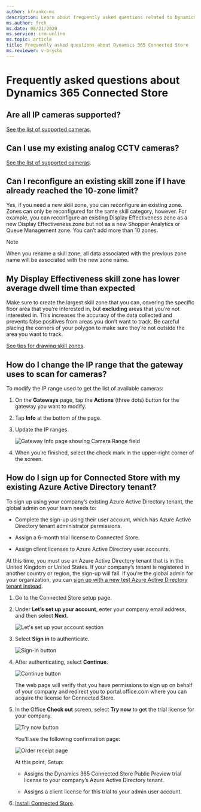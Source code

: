 ```yaml
---
author: kfrankc-ms
description: Learn about frequently asked questions related to Dynamics 365 Connected Store
ms.author: frch
ms.date: 08/21/2020
ms.service: crm-online
ms.topic: article
title: Frequently asked questions about Dynamics 365 Connected Store
ms.reviewer: v-brycho
---
```


# Frequently asked questions about Dynamics 365 Connected Store

## Are all IP cameras supported?

[See the list of supported cameras](install-cameras.md#supported-cameras).

## Can I use my existing analog CCTV cameras?

[See the list of supported cameras](install-cameras.md#supported-cameras).

## Can I reconfigure an existing skill zone if I have already reached the 10-zone limit?

Yes, if you need a new skill zone, you can reconfigure an existing zone. Zones can only be reconfigured for the same skill category, however. For example, you can reconfigure an existing Display Effectiveness zone as a new Display Effectiveness zone but not as a new Shopper Analytics or Queue Management zone. You can’t add more than 10 zones. 

>[!NOTE]
>When you rename a skill zone, all data associated with the previous zone name will be associated with the new zone name. 

## My Display Effectiveness skill zone has lower average dwell time than expected

Make sure to create the largest skill zone that you can, covering the specific floor area that you’re interested in, but **excluding** areas that you’re not interested in. This increases the accuracy of the data collected and prevents false positives from areas you don’t want to track. Be careful placing the corners of your polygon to make sure they’re not outside the area you want to track. 

[See tips for drawing skill zones](mobile-app-add-camera-skill-zones.md#tips-for-drawing-skill-zones).

## How do I change the IP range that the gateway uses to scan for cameras?

To modify the IP range used to get the list of available cameras:

1. On the **Gateways** page, tap the **Actions** (three dots) button for the gateway you want to modify. 

2. Tap **Info** at the bottom of the page.

3. Update the IP ranges. 

    ![Gateway Info page showing Camera Range field](media/faq-ip-range.PNG "Gateway Info page showing Camera Range field")
    
4. When you’re finished, select the check mark in the upper-right corner of the screen.

## How do I sign up for Connected Store with my existing Azure Active Directory tenant? 

To sign up using your company’s existing Azure Active Directory tenant, the global admin on your team needs to:

- Complete the sign-up using their user account, which has Azure Active Directory tenant administrator permissions.

- Assign a 6-month trial license to Connected Store.

- Assign client licenses to Azure Active Directory user accounts.

At this time, you must use an Azure Active Directory tenant that is in the United Kingdom or United States. If your company’s tenant is registered in another country or region, the sign-up will fail. If you’re the global admin for your organization, you can [sign up with a new test Azure Active Directory tenant instead](admin-create-new-tenant.md). 

1. Go to the Connected Store setup page.

2. Under **Let’s set up your account**, enter your company email address, and then select **Next**.

   ![Let's set up your account section](media/faq-setup-account.PNG "Let's set up your account section")

3. Select **Sign in** to authenticate.

   ![Sign-in button](media/faq-sign-in.PNG "Sign-in button")

4. After authenticating, select **Continue**.

   ![Continue button](media/faq-continue.PNG "Continue button")
    
    The web page will verify that you have permissions to sign up on behalf of your company and redirect you to portal.office.com where you can acquire the license for Connected Store.
    
5. In the Office **Check out** screen, select **Try now** to get the trial license for your company.

    ![Try now button](media/faq-check-out.PNG "Try now button")
    
    You’ll see the following confirmation page:    
    
    ![Order receipt page](media/faq-order-receipt.PNG "Order receipt page")

    At this point, Setup:
    
    - Assigns the Dynamics 365 Connected Store Public Preview trial license to your company’s Azure Active Directory tenant.
    
    - Assigns a client license for this trial to your admin user account.

6. [Install Connected Store](admin-install-web-app.md). 

